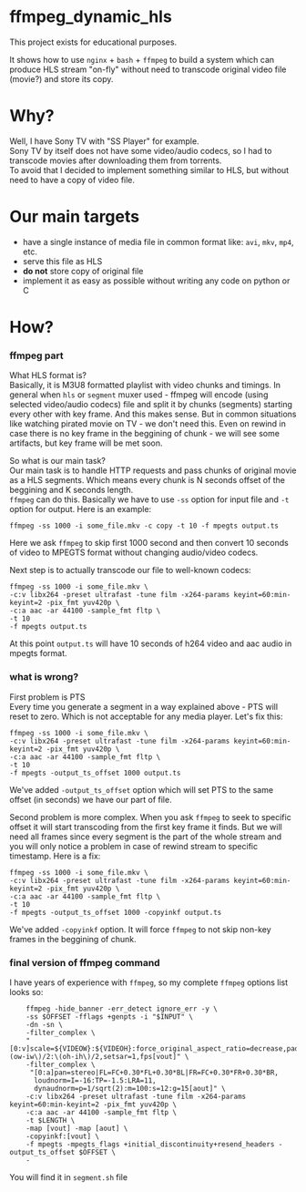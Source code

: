 # ffmpeg_dynamic_hls
This project exists for educational purposes.

It shows how to use `nginx` + `bash` + `ffmpeg` to build a system which can produce HLS stream "on-fly" without need to transcode original video file (movie?) and store its copy.

# Why?
Well, I have Sony TV with "SS Player" for example.  
Sony TV by itself does not have some video/audio codecs, so I had to transcode movies after downloading them from torrents.  
To avoid that I decided to implement something similar to HLS, but without need to have a copy of video file.

# Our main targets
* have a single instance of media file in common format like: `avi`, `mkv`, `mp4`, etc.
* serve this file as HLS
* **do not** store copy of original file
* implement it as easy as possible without writing any code on python or C

# How?
### ffmpeg part
What HLS format is?  
Basically, it is M3U8 formatted playlist with video chunks and timings. In general when `hls` or `segment` muxer used - ffmpeg will encode (using selected video/audio codecs) file and split it by chunks (segments)
starting every other with key frame. And this makes sense. But in common situations like watching pirated movie on TV - we don't need this. Even on rewind in case there is no key frame in the beggining of chunk - we will see
some artifacts, but key frame will be met soon.

So what is our main task?  
Our main task is to handle HTTP requests and pass chunks of original movie as a HLS segments. Which means every chunk is N seconds offset of the beggining and K seconds length.  
`ffmpeg` can do this. Basically we have to use `-ss` option for input file and `-t` option for output. Here is an example:
```
ffmpeg -ss 1000 -i some_file.mkv -c copy -t 10 -f mpegts output.ts
```
Here we ask `ffmpeg` to skip first 1000 second and then convert 10 seconds of video to MPEGTS format without changing audio/video codecs.

Next step is to actually transcode our file to well-known codecs:
```
ffmpeg -ss 1000 -i some_file.mkv \
-c:v libx264 -preset ultrafast -tune film -x264-params keyint=60:min-keyint=2 -pix_fmt yuv420p \
-c:a aac -ar 44100 -sample_fmt fltp \
-t 10
-f mpegts output.ts
```
At this point `output.ts` will have 10 seconds of h264 video and aac audio in mpegts format.

### what is wrong?
First problem is PTS  
Every time you generate a segment in a way explained above - PTS will reset to zero. Which is not acceptable for any media player.
Let's fix this:
```
ffmpeg -ss 1000 -i some_file.mkv \
-c:v libx264 -preset ultrafast -tune film -x264-params keyint=60:min-keyint=2 -pix_fmt yuv420p \
-c:a aac -ar 44100 -sample_fmt fltp \
-t 10
-f mpegts -output_ts_offset 1000 output.ts
```
We've added `-output_ts_offset` option which will set PTS to the same offset (in seconds) we have our part of file.

Second problem is more complex. When you ask `ffmpeg` to seek to specific offset it will start transcoding from the first key frame it finds. But we will need all frames since every segment is the part of the whole stream and 
you will only notice a problem in case of rewind stream to specific timestamp. Here is a fix:
```
ffmpeg -ss 1000 -i some_file.mkv \
-c:v libx264 -preset ultrafast -tune film -x264-params keyint=60:min-keyint=2 -pix_fmt yuv420p \
-c:a aac -ar 44100 -sample_fmt fltp \
-t 10
-f mpegts -output_ts_offset 1000 -copyinkf output.ts
```
We've added `-copyinkf` option. It will force `ffmpeg` to not skip non-key frames in the beggining of chunk. 

### final version of ffmpeg command
I have years of experience with `ffmpeg`, so my complete `ffmpeg` options list looks so:
```
    ffmpeg -hide_banner -err_detect ignore_err -y \
    -ss $OFFSET -fflags +genpts -i "$INPUT" \
    -dn -sn \
    -filter_complex \
    "[0:v]scale=${VIDEOW}:${VIDEOH}:force_original_aspect_ratio=decrease,pad=${VIDEOW}:${VIDEOH}:\(ow-iw\)/2:\(oh-ih\)/2,setsar=1,fps[vout]" \
    -filter_complex \
     "[0:a]pan=stereo|FL=FC+0.30*FL+0.30*BL|FR=FC+0.30*FR+0.30*BR,
      loudnorm=I=-16:TP=-1.5:LRA=11,
      dynaudnorm=p=1/sqrt(2):m=100:s=12:g=15[aout]" \
    -c:v libx264 -preset ultrafast -tune film -x264-params keyint=60:min-keyint=2 -pix_fmt yuv420p \
    -c:a aac -ar 44100 -sample_fmt fltp \
    -t $LENGTH \
    -map [vout] -map [aout] \
    -copyinkf:[vout] \
    -f mpegts -mpegts_flags +initial_discontinuity+resend_headers -output_ts_offset $OFFSET \
    -
```
You will find it in `segment.sh` file
